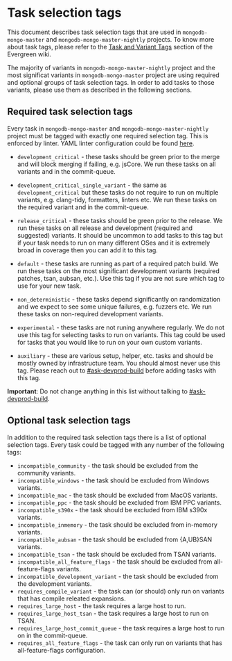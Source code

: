 # Task selection tags

This document describes task selection tags that are used in `mongodb-mongo-master` and `mongodb-mongo-master-nightly` projects.
To know more about task tags, please refer to the [Task and Variant Tags](https://docs.devprod.prod.corp.mongodb.com/evergreen/Project-Configuration/Project-Configuration-Files#task-and-variant-tags) section of the Evergreen wiki.

The majority of variants in `mongodb-mongo-master-nightly` project and the most significat variants in `mongodb-mongo-master` project are using required and optional groups of task selection tags.
In order to add tasks to those variants, please use them as described in the following sections.

## Required task selection tags

Every task in `mongodb-mongo-master` and `mongodb-mongo-master-nightly` project must be tagged with exactly one required selection tag.
This is enforced by linter. YAML linter configuration could be found [here](../../../etc/evergreen_lint.yml).

- `development_critical` - these tasks should be green prior to the merge and will block merging if failing, e.g. jsCore.
  We run these tasks on all variants and in the commit-queue.

- `development_critical_single_variant` - the same as `development_critical` but these tasks do not require to run on multiple variants, e.g. clang-tidy, formatters, linters etc.
  We run these tasks on the required variant and in the commit-queue.

- `release_critical` - these tasks should be green prior to the release.
  We run these tasks on all release and development (required and suggested) variants.
  It should be uncommon to add tasks to this tag but if your task needs to run on many different OSes and it is extremely broad in coverage then you can add it to this tag.

- `default` - these tasks are running as part of a required patch build.
  We run these tasks on the most significant development variants (required patches, tsan, aubsan, etc.).
  Use this tag if you are not sure which tag to use for your new task.

- `non_deterministic` - these tasks depend significantly on randomization and we expect to see some unique failures, e.g. fuzzers etc.
  We run these tasks on non-required development variants.

- `experimental` - these tasks are not runing anywhere regularly.
  We do not use this tag for selecting tasks to run on variants.
  This tag could be used for tasks that you would like to run on your own custom variants.

- `auxiliary` - these are various setup, helper, etc. tasks and should be mostly owned by infrastructure team.
  You should almost never use this tag.
  Please reach out to [#ask-devprod-build](https://mongodb.enterprise.slack.com/archives/CR8SNBY0N) before adding tasks with this tag.

**Important**: Do not change anything in this list without talking to [#ask-devprod-build](https://mongodb.enterprise.slack.com/archives/CR8SNBY0N).

## Optional task selection tags

In addition to the required task selection tags there is a list of optional selection tags.
Every task could be tagged with any number of the following tags:

- `incompatible_community` - the task should be excluded from the community variants.
- `incompatible_windows` - the task should be excluded from Windows variants.
- `incompatible_mac` - the task should be excluded from MacOS variants.
- `incompatible_ppc` - the task should be excluded from IBM PPC variants.
- `incompatible_s390x` - the task should be excluded from IBM s390x variants.
- `incompatible_inmemory` - the task should be excluded from in-memory variants.
- `incompatible_aubsan` - the task should be excluded from {A,UB}SAN variants.
- `incompatible_tsan` - the task should be excluded from TSAN variants.
- `incompatible_all_feature_flags` - the task should be excluded from all-feature-flags variants.
- `incompatible_development_variant` - the task should be excluded from the development variants.
- `requires_compile_variant` - the task can (or should) only run on variants that has compile releated expansions.
- `requires_large_host` - the task requires a large host to run.
- `requires_large_host_tsan` - the task requires a large host to run on TSAN.
- `requires_large_host_commit_queue` - the task requires a large host to run on in the commit-queue.
- `requires_all_feature_flags` - the task can only run on variants that has all-feature-flags configuration.
